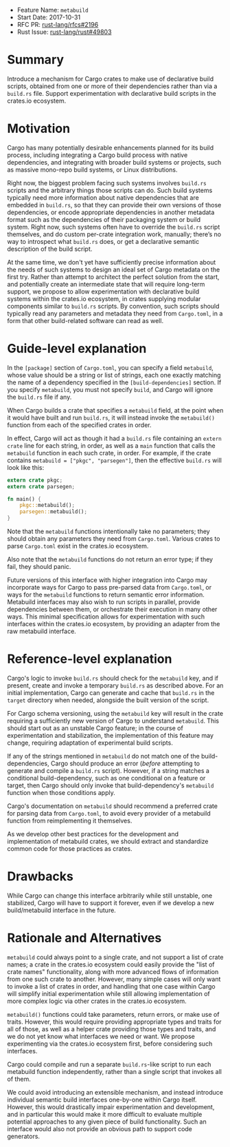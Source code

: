 - Feature Name: `metabuild`
- Start Date: 2017-10-31
- RFC PR: [rust-lang/rfcs#2196](https://github.com/rust-lang/rfcs/pull/2196)
- Rust Issue: [rust-lang/rust#49803](https://github.com/rust-lang/rust/issues/49803)

# Summary

Introduce a mechanism for Cargo crates to make use of declarative build
scripts, obtained from one or more of their dependencies rather than via a
`build.rs` file. Support experimentation with declarative build scripts in the
crates.io ecosystem.

# Motivation

Cargo has many potentially desirable enhancements planned for its build
process, including integrating a Cargo build process with native dependencies,
and integrating with broader build systems or projects, such as massive
mono-repo build systems, or Linux distributions.

Right now, the biggest problem facing such systems involves `build.rs` scripts
and the arbitrary things those scripts can do. Such build systems typically
need more information about native dependencies that are embedded in
`build.rs`, so that they can provide their own versions of those dependencies,
or encode appropriate dependencies in another metadata format such as the
dependencies of their packaging system or build system. Right now, such systems
often have to override the `build.rs` script themselves, and do custom
per-crate integration work, manually; there’s no way to introspect what
`build.rs` does, or get a declarative semantic description of the build script.

At the same time, we don't yet have sufficiently precise information about the
needs of such systems to design an ideal set of Cargo metadata on the first
try. Rather than attempt to architect the perfect solution from the start, and
potentially create an intermediate state that will require long-term support,
we propose to allow experimentation with declarative build systems within the
crates.io ecosystem, in crates supplying modular components similar to
`build.rs` scripts. By convention, such scripts should typically read any
parameters and metadata they need from `Cargo.toml`, in a form that other
build-related software can read as well.

# Guide-level explanation

In the `[package]` section of `Cargo.toml`, you can specify a field
`metabuild`, whose value should be a string or list of strings, each one
exactly matching the name of a dependency specified in the
`[build-dependencies]` section. If you specify `metabuild`, you must not
specify `build`, and Cargo will ignore the `build.rs` file if any.

When Cargo builds a crate that specifies a `metabuild` field, at the point when
it would have built and run `build.rs`, it will instead invoke the
`metabuild()` function from each of the specified crates in order.

In effect, Cargo will act as though it had a `build.rs` file containing an
`extern crate` line for each string, in order, as well as a `main` function
that calls the `metabuild` function in each such crate, in order. For example,
if the crate contains `metabuild = ["pkgc", "parsegen"]`, then the effective
`build.rs` will look like this:

```rust
extern crate pkgc;
extern crate parsegen;

fn main() {
    pkgc::metabuild();
    parsegen::metabuild();
}
```

Note that the `metabuild` functions intentionally take no parameters; they
should obtain any parameters they need from `Cargo.toml`. Various crates to
parse `Cargo.toml` exist in the crates.io ecosystem.

Also note that the `metabuild` functions do not return an error type; if they
fail, they should panic.

Future versions of this interface with higher integration into Cargo may
incorporate ways for Cargo to pass pre-parsed data from `Cargo.toml`, or ways
for the `metabuild` functions to return semantic error information. Metabuild
interfaces may also wish to run scripts in parallel, provide dependencies
between them, or orchestrate their execution in many other ways. This minimal
specification allows for experimentation with such interfaces within the
crates.io ecosystem, by providing an adapter from the raw metabuild interface.

# Reference-level explanation

Cargo's logic to invoke `build.rs` should check for the `metabuild` key, and if
present, create and invoke a temporary `build.rs` as described above. For an
initial implementation, Cargo can generate and cache that `build.rs` in the
`target` directory when needed, alongside the built version of the script.

For Cargo schema versioning, using the `metabuild` key will result in the crate
requiring a sufficiently new version of Cargo to understand `metabuild`. This
should start out as an unstable Cargo feature; in the course of experimentation
and stabilization, the implementation of this feature may change, requiring
adaptation of experimental build scripts.

If any of the strings mentioned in `metabuild` do not match one of the
build-dependencies, Cargo should produce an error (*before* attempting to
generate and compile a `build.rs` script). However, if a string matches a
conditional build-dependency, such as one conditional on a feature or target,
then Cargo should only invoke that build-dependency's `metabuild` function when
those conditions apply.

Cargo's documentation on `metabuild` should recommend a preferred crate for
parsing data from `Cargo.toml`, to avoid every provider of a metabuild function
from reimplementing it themselves.

As we develop other best practices for the development and implementation of
metabuild crates, we should extract and standardize common code for those
practices as crates.

# Drawbacks

While Cargo can change this interface arbitrarily while still unstable, one
stabilized, Cargo will have to support it forever, even if we develop a new
build/metabuild interface in the future.

# Rationale and Alternatives

`metabuild` could always point to a single crate, and not support a list of
crate names; a crate in the crates.io ecosystem could easily provide the "list
of crate names" functionality, along with more advanced flows of information
from one such crate to another. However, many simple cases will only want to
invoke a list of crates in order, and handling that one case within Cargo will
simplify initial experimentation while still allowing implementation of more
complex logic via other crates in the crates.io ecosystem.

`metabuild()` functions could take parameters, return errors, or make use of
traits. However, this would require providing appropriate types and traits for
all of those, as well as a helper crate providing those types and traits, and
we do not yet know what interfaces we need or want. We propose experimenting
via the crates.io ecosystem first, before considering such interfaces.

Cargo could compile and run a separate `build.rs`-like script to run each
metabuild function independently, rather than a single script that invokes all
of them.

We could avoid introducing an extensible mechanism, and instead introduce
individual semantic build interfaces one-by-one within Cargo itself. However,
this would drastically impair experimentation and development, and in
particular this would make it more difficult to evaluate multiple potential
approaches to any given piece of build functionality. Such an interface would
also not provide an obvious path to support code generators.
